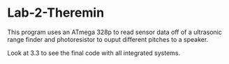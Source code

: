 # Lab-2-Theremin

This program uses an ATmega 328p to read sensor data off of a ultrasonic range finder and photoresistor to ouput different pitches to a speaker.

Look at 3.3 to see the final code with all integrated systems.

